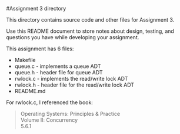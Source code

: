 #Assignment 3 directory

This directory contains source code and other files for Assignment 3.

Use this README document to store notes about design, testing, and
questions you have while developing your assignment.

This assignment has 6 files:
* Makefile  
* queue.c   - implements a queue ADT  
* queue.h   - header file for queue ADT  
* rwlock.c  - implements the read/write lock ADT  
* rwlock.h  - header file for the read/write lock ADT  
* README.md  


For rwlock.c, I referenced the book:  

> Operating Systems: Principles & Practice  
Volume II: Concurrency  
5.6.1  
